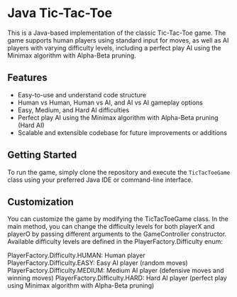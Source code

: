 # Java Tic-Tac-Toe

This is a Java-based implementation of the classic Tic-Tac-Toe game. The game supports human players using standard input for moves, as well as AI players with varying difficulty levels, including a perfect play AI using the Minimax algorithm with Alpha-Beta pruning.

## Features

- Easy-to-use and understand code structure
- Human vs Human, Human vs AI, and AI vs AI gameplay options
- Easy, Medium, and Hard AI difficulties
- Perfect play AI using the Minimax algorithm with Alpha-Beta pruning (Hard AI)
- Scalable and extensible codebase for future improvements or additions

## Getting Started

To run the game, simply clone the repository and execute the `TicTacToeGame` class using your preferred Java IDE or command-line interface.

## Customization
You can customize the game by modifying the TicTacToeGame class. In the main method, you can change the difficulty levels for both playerX and playerO by passing different arguments to the GameController constructor. Available difficulty levels are defined in the PlayerFactory.Difficulty enum:

PlayerFactory.Difficulty.HUMAN: Human player
PlayerFactory.Difficulty.EASY: Easy AI player (random moves)
PlayerFactory.Difficulty.MEDIUM: Medium AI player (defensive moves and winning moves)
PlayerFactory.Difficulty.HARD: Hard AI player (perfect play using Minimax algorithm with Alpha-Beta pruning)
